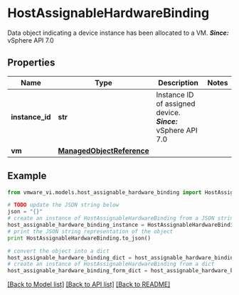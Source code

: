 # HostAssignableHardwareBinding

Data object indicating a device instance has been allocated to a VM.  ***Since:*** vSphere API 7.0 

## Properties
Name | Type | Description | Notes
------------ | ------------- | ------------- | -------------
**instance_id** | **str** | Instance ID of assigned device.  ***Since:*** vSphere API 7.0  | 
**vm** | [**ManagedObjectReference**](ManagedObjectReference.md) |  | 

## Example

```python
from vmware_vi.models.host_assignable_hardware_binding import HostAssignableHardwareBinding

# TODO update the JSON string below
json = "{}"
# create an instance of HostAssignableHardwareBinding from a JSON string
host_assignable_hardware_binding_instance = HostAssignableHardwareBinding.from_json(json)
# print the JSON string representation of the object
print HostAssignableHardwareBinding.to_json()

# convert the object into a dict
host_assignable_hardware_binding_dict = host_assignable_hardware_binding_instance.to_dict()
# create an instance of HostAssignableHardwareBinding from a dict
host_assignable_hardware_binding_form_dict = host_assignable_hardware_binding.from_dict(host_assignable_hardware_binding_dict)
```
[[Back to Model list]](../README.md#documentation-for-models) [[Back to API list]](../README.md#documentation-for-api-endpoints) [[Back to README]](../README.md)


